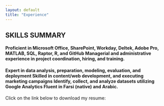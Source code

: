 ```yaml
---
layout: default
title: "Experience"
---
```


<body>
<h2> SKILLS SUMMARY</h2> 
  
  
<h4>Proficient in Microsoft Office, SharePoint, Workday, Deltek, Adobe Pro, MATLAB, SQL, Raptor, R, and GitHub 	Managerial and administrative experience in project coordination, hiring, and training.</h4>
<h4>Expert in data analysis, preparation, modeling, evaluation, and deployment                      
Skilled in content/web development, and executing marketing campaigns
Identify, collect, and analyze datasets utilizing Google Analytics   
Fluent in Farsi (native) and Arabic. </h4>


<html>
<body>

<p>Click on the link below to download my resume:<p>
<a href="/images/myw3schoolsimage.jpg" download="My Resume">
</a>

